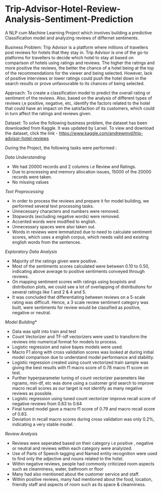 # Trip-Advisor-Hotel-Review-Analysis-Sentiment-Prediction
A NLP cum Machine Learning Project which involves building a predictive Classification model and analyzing reviews of differnet sentiments.

Business Problem: Trip Advisor is a platform where millions of travellers post reviews for hotels that they stay in. Trip Advisor is one of the go-to platforms for travellers to decide which hotel to stay at based on comparison of hotels using ratings and reviews. The higher the ratings and more positive the reviews, the better the chance of a hotel being at the top of the recommendations for the viewer and being selected. However, lack of positive interviews or lower ratings could push the hotel down in the search results or prove unfavourable to its chances of being selected.

Approach: To create a classification model to predict the overall rating or sentiment of the reviews. Also, based on the analysis of different types of reviews i,e positive, negative, etc, identify the factors related to the hotel that could have an impact on the satisfaction of its customers, which could in turn affect the ratings and reviews given.

Dataset: To solve the following business problem, the dataset has been downloaded from Kaggle. It was updated by Larxel. To view and download the dataset, click the link - https://www.kaggle.com/andrewmvd/trip-advisor-hotel-reviews

During the Project, the following tasks were performed :

*Data Understanding*
- We had 20000 records and 2 columns i.e Review and Ratings.
- Due to processing and memory allocation issues, 15000 of the 20000 records were taken.
- No missing values

*Text Preprocessing*
- In order to process the reviews and prepare it for model building, we performed several text processing tasks.
- Unnecessary characters and numbers were removed.
- Stopwords (excluding negative words) were removed.
- Accented words were modified to english.
- Unnecessary spaces were also taken out.
- Words in reviews were lemmatized due to need to calculate sentiment scores, which uses a english corpus, which needs valid and existing english words from the sentences.

*Exploratory Data Analysis*
- Majority of the ratings given were positive.
- Most of the sentiments scores calculated were between 0.10 to 0.50, indicating above average to positive sentiments conveyed through reviews.
- On mapping sentiment scores with ratings using boxplots and distribution plots, we could see a lot of overlapping of distributions for several ratings like 1 and 2 & 4 and 5.
- It was concluded that differentiating between reviews on a 5-scale rating was difficult. Hence, a 3 scale review sentiment category was built, were sentiments for review would be classified as positive, negative or neutral.

*Model Building**
- Data was split into train and test
- Count Vectorizer and TF-idf vectorizers were used to transform the reviews into numerical format for models to process.
- Logistic regression and naive bayes models were used.
- Macro F1 along with cross validation scores was looked at during initial model comparison due to understand model performance and stability.
- Logistic regression created using count vectorized train sample was giving the best results with f1 macro score of 0.78 macro f1 score on test.
- Further hyperparameter tuning of count vectorizer parameters like ngrams, min-df, etc was done using a customer grid search to improve macro recall scores as our target is not identify as many negative reviews as possible.
- Logistic regression using tuned count vectorizer improve recall score of negative reviews from 0.63 to 0.64
- Final tuned model gave a macro f1 score of 0.79 and macro recall score of 0.83.
- Deviation in recall macro scores during cross validation was only 0.2%, indicating a very stable model.

*Review Analysis*
- Reviews were seperated based on their category i.e positive , negative or neutral and reviews within each category were analyized.
- Use of Parts of Speech tagging and Named entity recognition were used to find only the adjective and nouns related to the hotel.
- Within negative reviews, people had commonly criticized room aspects such as cleanniness, water, bathroom or floor 
- Many had also mentioned about the customer service and staff.
- Within positive reviews, many had mentioned about the food, location, friendly staff and aspects of room such as its space & cleanniness.

